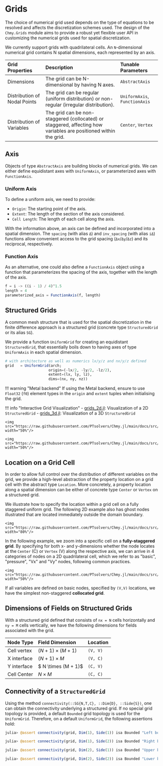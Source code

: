 # Grids

The choice of numerical grid used depends on the type of equations to be resolved and affects the discretization schemes used. The design of the `Chmy.Grids` module aims to provide a robust yet flexible user API in customizing the numerical grids used for spatial discretization.

We currently support grids with quadrilateral cells. An `N`-dimensional numerical grid contains N spatial dimensions, each represented by an axis.

| Grid Properties | Description |Tunable Parameters |
|:-------|:------------|:------------|
| Dimensions | The grid can be N-dimensional by having N axes. | `AbstractAxis` |
| Distribution of Nodal Points | The grid can be regular (uniform distribution) or non-regular (irregular distribution). | `UniformAxis`, `FunctionAxis` |
| Distribution of Variables | The grid can be non-staggered (collocated) or staggered, affecting how variables are positioned within the grid. | `Center`, `Vertex` |

## Axis

Objects of type `AbstractAxis` are building blocks of numerical grids. We can either define equidistant axes with `UniformAxis`, or parameterized axes with `FunctionAxis`.

### Uniform Axis

To define a uniform axis, we need to provide:

- `Origin`: The starting point of the axis.
- `Extent`: The length of the section of the axis considered.
- `Cell Length`: The length of each cell along the axis.

With the information above, an axis can be defined and incorporated into a spatial dimension. The `spacing` (with alias `Δ`) and `inv_spacing` (with alias `iΔ`) functions allow convenient access to the grid spacing (`Δx`/`Δy`/`Δz`) and its reciprocal, respectively.

### Function Axis

As an alternative, one could also define a `FunctionAxis` object using a function that parameterizes the spacing of the axis, together with the length of the axis.

```julia
f = i -> ((i - 1) / 4)^1.5
length = 4
parameterized_axis = FunctionAxis(f, length)
```

## Structured Grids

A common mesh structure that is used for the spatial discretization in the finite difference approach is a structured grid (concrete type `StructuredGrid` or its alias `SG`).

We provide a function `UniformGrid` for creating an equidistant `StructuredGrid`, that essentially boils down to having axes of type `UniformAxis` in each spatial dimension.

```julia
# with architecture as well as numerics lx/y/z and nx/y/z defined
grid   = UniformGrid(arch;
                    origin=(-lx/2, -ly/2, -lz/2),
                    extent=(lx, ly, lz),
                    dims=(nx, ny, nz))
```

!!! warning "Metal backend"
    If using the Metal backend, ensure to use `Float32` (`f0`) element types in the `origin` and `extent` tuples when initialising the grid.

!!! info "Interactive Grid Visualization"
    - [grids_2d.jl](https://github.com/PTsolvers/Chmy.jl/blob/main/examples/grids_2d.jl):  Visualization of a 2D `StructuredGrid`
    -  [grids_3d.jl](https://github.com/PTsolvers/Chmy.jl/blob/main/examples/grids_3d.jl):  Visualization of a 3D `StructuredGrid`

```@raw html
<img src="https://raw.githubusercontent.com/PTsolvers/Chmy.jl/main/docs/src/assets/grid_2d.png" width="50%"/>
```

```@raw html
<img src="https://raw.githubusercontent.com/PTsolvers/Chmy.jl/main/docs/src/assets/grid_3d.png" width="50%"/>
```

## Location on a Grid Cell

In order to allow full control over the distribution of different variables on the grid, we provide a high-level abstraction of the property location on a grid cell with the abstract type `Location`. More concretely, a property location along a spatial dimension can be either of concrete type `Center` or `Vertex` on a structured grid.

We illustrate how to specify the location within a grid cell on a fully staggered uniform grid. The following 2D example also has ghost nodes illustrated that are located immediately outside the domain boundary.

```@raw html
<img src="https://raw.githubusercontent.com/PTsolvers/Chmy.jl/main/docs/src/assets/staggered_grid.png" width="80%"/>
```

In the following example, we zoom into a specific cell on a **fully-staggered grid**. By specifying for both x- and y-dimensions whether the node locates at the `Center` (C) or `Vertex` (V) along the respective axis, we can arrive in 4 categories of nodes on a 2D quadrilateral cell, which we refer to as "basic", "pressure", "Vx" and "Vy" nodes, following common practices.

```@raw html
<img src="https://raw.githubusercontent.com/PTsolvers/Chmy.jl/main/docs/src/assets/staggered_grid_cell.png" width="50%"/>
```

If all variables are defined on basic nodes, specified by `(V,V)` locations, we have the simplest non-staggered **collocated grid**.

## Dimensions of Fields on Structured Grids

With a structured grid defined that consists of `nx = N` cells horizontally and `ny = M` cells vertically, we have the following dimensions for fields associated with the grid.

| Node Type | Field Dimension | Location |
|:----------|:----------------|:---------|
| Cell vertex | $(N + 1) \times (M + 1)$ | `(V, V)` |
| X interface | $(N + 1) \times M$       | `(V, C)` |
| Y interface | $ N \times (M + 1)$      | `(C, V)` |
| Cell Center | $N \times M$             | `(C, C)` |

## Connectivity of a `StructuredGrid`

Using the method `connectivity(::SG{N,T,C}, ::Dim{D}, ::Side{S})`, one can obtain the connectivity underlying a structured grid. If no special grid topology is provided, a default `Bounded` grid topology is used for the `UniformGrid`. Therefore, on a default `UniformGrid`, the following assertions hold:

```julia
julia> @assert connectivity(grid, Dim(1), Side(1)) isa Bounded "Left boundary is bounded"

julia> @assert connectivity(grid, Dim(1), Side(2)) isa Bounded "Right boundary is bounded"

julia> @assert connectivity(grid, Dim(2), Side(1)) isa Bounded "Upper boundary is bounded"

julia> @assert connectivity(grid, Dim(2), Side(2)) isa Bounded "Lower boundary is bounded"
```
